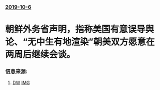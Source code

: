 ### [2019-10-6](/news/2019/10/6/index.md)

##### 
#  朝鲜外务省声明，指称美国有意误导舆论、“无中生有地渲染”朝美双方愿意在两周后继续会谈。 




### 信息来源:

1. [DW](https://www.dw.com/zh/%E4%BC%8A%E6%9C%97%E4%B8%AD%E7%9F%B3%E6%B2%B9%E6%92%A4%E5%87%BA%E4%BC%8A%E6%9C%97%E5%A4%A9%E7%84%B6%E6%B0%94%E9%A1%B9%E7%9B%AE/a-50723153) [IMG](https://www.dw.com/image/48664258_304.jpg)
